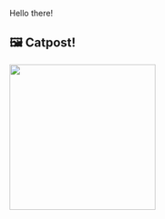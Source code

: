 Hello there!



## 🖼️ Catpost!

<sub>
    <img src="https://cdn2.thecatapi.com/images/iRipQBH9k.jpg" height="256">
</sub>

